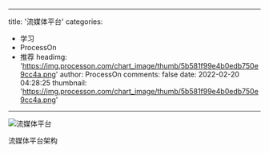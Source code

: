 
---
title: '流媒体平台'
categories: 
 - 学习
 - ProcessOn
 - 推荐
headimg: 'https://img.processon.com/chart_image/thumb/5b581f99e4b0edb750e9cc4a.png'
author: ProcessOn
comments: false
date: 2022-02-20 04:28:25
thumbnail: 'https://img.processon.com/chart_image/thumb/5b581f99e4b0edb750e9cc4a.png'
---

<div>   
<img class="thumb" alt="流媒体平台" src="https://img.processon.com/chart_image/thumb/5b581f99e4b0edb750e9cc4a.png" referrerpolicy="no-referrer">
<p>流媒体平台架构</p>  
</div>
            